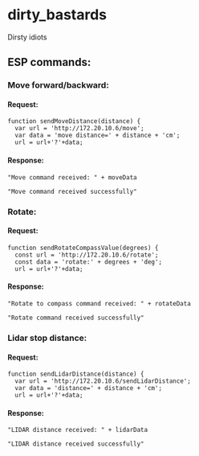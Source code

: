 # dirty_bastards
Dirsty idiots

## ESP commands:
### Move forward/backward:

#### Request:
```pressing a button on the web ->
function sendMoveDistance(distance) {
  var url = 'http://172.20.10.6/move';
  var data = 'move distance=' + distance + 'cm';
  url = url+'?'+data;
```
#### Response:
```Serial
"Move command received: " + moveData
```
```Serial1
"Move command received successfully"
```

### Rotate:

#### Request:
```pressing a button on the web ->
function sendRotateCompassValue(degrees) {
  const url = 'http://172.20.10.6/rotate';
  const data = 'rotate:' + degrees + 'deg';
  url = url+'?'+data;
```
#### Response:
```Serial
"Rotate to compass command received: " + rotateData
```
```Serial1
"Rotate command received successfully"
```

### Lidar stop distance:

#### Request:
```pressing a button on the web ->
function sendLidarDistance(distance) {
  var url = 'http://172.20.10.6/sendLidarDistance';
  var data = 'distance=' + distance + 'cm';
  url = url+'?'+data;
```
#### Response:
```Serial
"LIDAR distance received: " + lidarData
```
```Serial1
"LIDAR distance received successfully"
```
